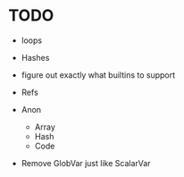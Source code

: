 <!----------------------------------------------------------------------------->
# TODO
<!----------------------------------------------------------------------------->

- loops

- Hashes
- figure out exactly what builtins to support


- Refs
- Anon
    - Array
    - Hash
    - Code



<!----------------------------------------------------------------------------->

- Remove GlobVar just like ScalarVar

<!----------------------------------------------------------------------------->

